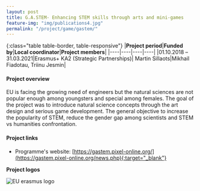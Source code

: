 ```yaml
---
layout: post
title: G.A.STEM- Enhancing STEM skills through arts and mini-games  
feature-img: "img/publications4.jpg"
permalink: "/project/game/gastem/"
---
```


{:class="table table-border, table-responsive"}
|**Project period**|**Funded by**|**Local coordinator**|**Project members**|
|----|----|----|----|
|01.10.2018 –31.03.2021|Erasmus+ KA2 (Strategic Partnerships)| Martin Sillaots|Mikhail Fiadotau, Triinu Jesmin|

#### Project overview
EU is facing the growing need of engineers but the natural sciences are not popular enough among youngsters and special among females. The goal of the project was to introduce natural science concepts through the art design and serious game development. The general objective to increase the popularity of STEM, reduce the gender gap among scientists and STEM vs humanities confrontation.  

#### Project links

- Programme's website: [https://gastem.pixel-online.org/](https://gastem.pixel-online.org/news.php){:target="_blank"}

**Project logos**
<div> 
    <img class="img-fluid-innews" src="{{ '/img/financier_logos/erasmus_K2.jpg' | prepend: site.baseurl }}" alt="EU erasmus logo">
</div>